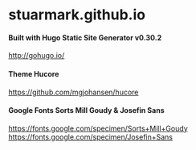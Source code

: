 # stuarmark.github.io

#### Built with Hugo Static Site Generator v0.30.2 
http://gohugo.io/

#### Theme Hucore
https://github.com/mgjohansen/hucore

#### Google Fonts Sorts Mill Goudy & Josefin Sans
https://fonts.google.com/specimen/Sorts+Mill+Goudy 
https://fonts.google.com/specimen/Josefin+Sans
